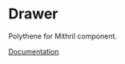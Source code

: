# Drawer

Polythene for Mithril component.

[Documentation](https://github.com/ArthurClemens/polythene/tree/master/docs/components/mithril/drawer.md)
